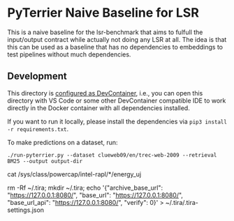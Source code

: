 # PyTerrier Naive Baseline for LSR

This is a naive baseline for the lsr-benchmark that aims to fulfull the input/output contract while actually not doing any LSR at all. The idea is that this can be used as a baseline that has no dependencies to embeddings to test pipelines without much dependencies.



## Development

This directory is [configured as DevContainer](https://code.visualstudio.com/docs/devcontainers/containers), i.e., you can open this directory with VS Code or some other DevContainer compatible IDE to work directly in the Docker container with all dependencies installed.

If you want to run it locally, please install the dependencies via `pip3 install -r requirements.txt`.

To make predictions on a dataset, run:

```
./run-pyterrier.py --dataset clueweb09/en/trec-web-2009 --retrieval BM25 --output output-dir
```

cat /sys/class/powercap/intel-rapl/*/energy_uj

rm -Rf ~/.tira; mkdir ~/.tira; echo '{"archive_base_url": "https://127.0.0.1:8080/", "base_url": "https://127.0.0.1:8080/", "base_url_api": "https://127.0.0.1:8080/", "verify": 0}' > ~/.tira/.tira-settings.json
